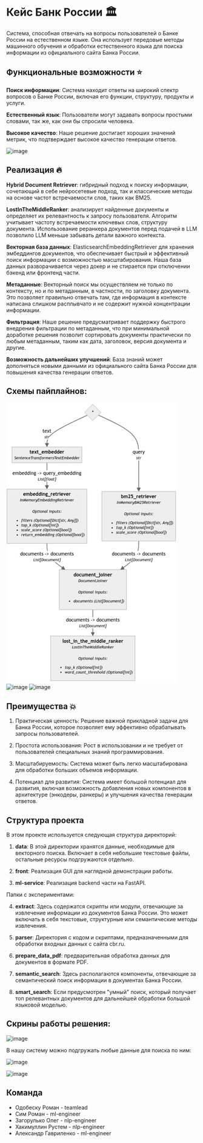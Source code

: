 # Кейс Банк России 🏛️

Система, способная отвечать на вопросы пользователей о Банке России на естественном языке. Она использует передовые методы машинного обучения и обработки естественного языка для поиска информации из официального сайта Банка России.

## Функциональные возможности ⭐
__Поиск информации__: 
Система находит ответы на широкий спектр вопросов о Банке России, включая его функции, структуру, продукты и услуги.

__Естественный язык__: Пользователи могут задавать вопросы простыми словами, так же, как они бы спросили человека.

__Высокое качество__: Наше решение достигает хороших значений метрик, что подтверждает высокое качество генерации ответов.

![image](https://github.com/roman02s/hackaton-cbr/assets/60855603/4aca5d45-fb36-4f3f-ba5e-f056b2f99b30)



## Реализация 🔥

__Hybrid Document Retriever__: гибридный подход к поиску информации, сочетающий в себе нейросетевые подход, так и классические методы на основе частот встречаемости слов, таких как BM25.

__LostInTheMiddleRanker__: анализирует найденные документы и определяет их релевантность к запросу пользователя. Алгоритм учитывает частоту встречаемости ключевых слов, структуру документа. Использование реранкера документов перед подачей в LLM позволило LLM меньше забывать детали важного контекста.

__Векторная база данных__: ElasticsearchEmbeddingRetriever для хранения эмбеддингов документов, что обеспечивает быстрый и эффективный поиск информации с возможностью масштабирования. Наша база данных разворачивается через докер и не стирается при отключении бэкенд или фронтенд части.

__Метаданные__: Векторный поиск мы осуществляем не только по контексту, но и по метаданным, в частности, по заголовку документа. Это позволяет правильно отвечать там, где информация в контексте написана слишком расплывчато и не содержит нужной концентрации информации.

__Фильтрация__: Наше решение предусматривает поддержку быстрого внедрения фильтрации по метаданным, что при минимальной доработке решения позволит сортировать документы практически по любым метаданным, таким как дата, заголовок, версия документа и другие.

__Возможность дальнейших улучшений__: База знаний может дополняться новыми данными из официального сайта Банка России для повышения качества генерации ответов.

## Схемы пайплайнов:
![img.png](schema.png)  ![image](https://github.com/roman02s/hackaton-cbr/assets/60855603/9dffe300-ebdf-41a5-877d-909677d9093a)
![image](https://github.com/roman02s/hackaton-cbr/assets/60855603/be5e80a0-7882-4e63-866d-fe3e73408d83)

## Преимущества 💥

1. Практическая ценность: Решение важной прикладной задачи для Банка России, которое позволяет ему эффективно обрабатывать запросы пользователей.
    
2. Простота использования: Рост в использовании и не требует от пользователей специальных знаний программирования.
    
3. Масштабируемость: Система может быть легко масштабирована для обработки больших объемов информации.
    
4. Потенциал для развития: Система имеет большой потенциал для развития, включая возможность добавления новых компонентов в архитектуре (энкодеры, ранкеры) и улучшения качества генерации ответов.


## Структура проекта

В этом проекте используется следующая структура директорий:

1. **data**: В этой директории хранятся данные, необходимые для векторного поиска. Включает в себя небольшие текстовые файлы, остальные ресурсы подгружаются отдельно.

2. **front**: Реализация GUI для наглядной демонстрации работы.

3. **ml-service**: Реализация backend части на FastAPI.

Папки с экспериментами:

4. **extract**: Здесь содержатся скрипты или модули, отвечающие за извлечение информации из документов Банка России. Это может включать в себя текстовые, структурные или семантические методы извлечения.

5. **parser**: Директория с кодом и скриптами, предназначенными для обработки входных данных с сайта cbr.ru.

6. **prepare_data_pdf**: предварительная обработка данных для документов в формате PDF.

7. **semantic_search**: Здесь располагаются компоненты, отвечающие за семантический поиск информации в документах Банка России.

8. **smart_search**: Если предусмотрен "умный" поиск, который получает топ релевантных документов для дальнейшей обработки большой языковой моделью.

## Скрины работы решения:
![image](https://github.com/roman02s/hackaton-cbr/assets/60855603/1434edca-c83b-405d-8908-190cd6ea2242)  

В нашу систему можно подгружать любые данные для поиска по ним:  

![image](https://github.com/roman02s/hackaton-cbr/assets/60855603/dac9ff89-cde3-4aa1-b446-86aab1f789c4)  

![image](https://github.com/roman02s/hackaton-cbr/assets/60855603/f554df5b-aa26-462c-a19e-01a6472f91ee)  

## Команда

- Одобеску Роман - teamlead
- Сим Роман - ml-engineer
- Загорулько Олег - nlp-engineer
- Хакимуллин Рустем - nlp-engineer
- Александр Гавриленко - ml-engineer

